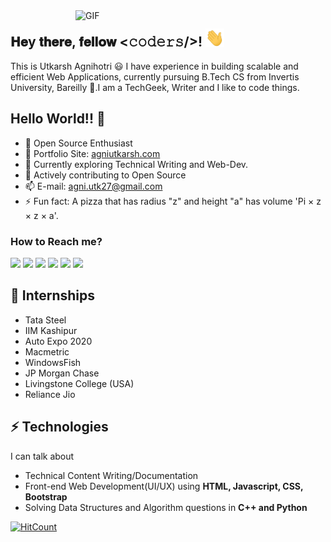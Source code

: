 <img align="right" alt="GIF" src="https://miro.medium.com/max/875/1*Urc28sbnORGOW5oyohQ06g.gif" width="400px" />
<h2> 𝐇𝐞y 𝐭𝐡𝐞𝐫𝐞, 𝐟𝐞𝐥𝐥𝐨𝐰 <𝚌𝚘𝚍𝚎𝚛𝚜/>! <img src="https://raw.githubusercontent.com/ABSphreak/ABSphreak/master/gifs/Hi.gif" width="30px"></h2>

This is Utkarsh Agnihotri 😃 I have experience in building scalable and efficient Web Applications,  currently pursuing B.Tech CS from Invertis University, Bareilly 🏫.I am  a TechGeek, Writer and I like to code things.

## Hello World!! 🤔
- 💬 Open Source Enthusiast
- 🎯 Portfolio Site: [agniutkarsh.com](https://www.agniutkarsh.com/)
- 🔭 Currently exploring Technical Writing and Web-Dev.
- 💬 Actively contributing to Open Source
- 📫 E-mail: agni.utk27@gmail.com
- ⚡ Fun fact: A pizza that has radius "z" and height "a" has volume 'Pi × z × z × a'. 

### How to Reach me?
<a>[<img src="https://img.shields.io/badge/WHATSAPP-%2325D366.svg?&style=for-the-badge&logo=whatsapp&logoColor=white">](https://wa.me/918941970875)</a> <a>[<img src="https://img.shields.io/badge/facebook-%231877F2.svg?&style=for-the-badge&logo=facebook&logoColor=white">](https://www.facebook.com/agniutkarsh)</a> <a>[<img src="https://img.shields.io/badge/instagram-%23E4405F.svg?&style=for-the-badge&logo=instagram&logoColor=white">](https://www.instagram.com/agniutkarsh)</a>  <a>[<img src="https://img.shields.io/badge/twitter-%231DA1F2.svg?&style=for-the-badge&logo=twitter&logoColor=white">](https://twitter.com/agniutkarsh)</a> <a>[<img src="https://img.shields.io/badge/medium-%2312100E.svg?&style=for-the-badge&logo=medium&logoColor=white">](https://medium.com/@agniutkarsh)</a> <a>[<img src="https://img.shields.io/badge/linkedin-%230077B5.svg?&style=for-the-badge&logo=linkedin&logoColor=white">](https://www.linkedin.com/in/agniutkarsh/)</a>


## 👯 Internships
* Tata Steel
* IIM Kashipur
* Auto Expo 2020
* Macmetric
* WindowsFish
* JP Morgan Chase
* Livingstone College (USA)
* Reliance Jio
## ⚡ Technologies
I can talk about
- Technical Content Writing/Documentation
- Front-end Web Development(UI/UX) using **HTML, Javascript, CSS, Bootstrap**
- Solving Data Structures and Algorithm questions in **C++ and Python**

[![HitCount](http://hits.dwyl.com/Zenix27/{project}.svg)](http://hits.dwyl.com/Zenix27/{project})
